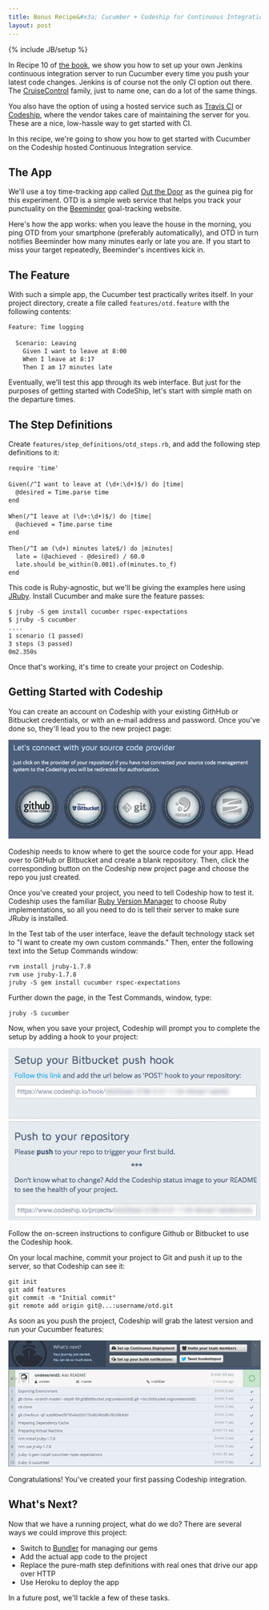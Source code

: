 ```yaml
---
title: Bonus Recipe&#x3a; Cucumber + Codeship for Continuous Integration
layout: post
---
```

{% include JB/setup %}
<!-- -*- coding: utf-8 -*- -->

In Recipe 10 of [the book][book], we show you how to set up your own
Jenkins continuous integration server to run Cucumber every time you
push your latest code changes.  Jenkins is of course not the only CI
option out there.  The [CruiseControl][cruise] family, just to name
one, can do a lot of the same things.

You also have the option of using a hosted service such as
[Travis CI][travis] or [Codeship][codeship], where the vendor takes
care of maintaining the server for you.  These are a nice, low-hassle
way to get started with CI.

In this recipe, we're going to show you how to get started with
Cucumber on the Codeship hosted Continuous Integration service.

[book]:http://pragprog.com/titles/dhwcr
[cruise]:http://cruisecontrol.sourceforge.net
[travis]:https://travis-ci.org
[codeship]:https://www.codeship.io

## The App

We'll use a toy time-tracking app called [Out the Door][otd] as the
guinea pig for this experiment.  OTD is a simple web service that
helps you track your punctuality on the [Beeminder][bee] goal-tracking
website.

Here's how the app works: when you leave the house in the morning, you
ping OTD from your smartphone (preferably automatically), and OTD in
turn notifies Beeminder how many minutes early or late you are.  If
you start to miss your target repeatedly, Beeminder's incentives kick
in.

[otd]:https://bitbucket.org/undees/otd
[bee]:https://www.beeminder.com

## The Feature

With such a simple app, the Cucumber test practically writes itself.
In your project directory, create a file called `features/otd.feature`
with the following contents:

    Feature: Time logging

      Scenario: Leaving
        Given I want to leave at 8:00
        When I leave at 8:17
        Then I am 17 minutes late

Eventually, we'll test this app through its web interface.  But just
for the purposes of getting started with CodeShip, let's start with
simple math on the departure times.

## The Step Definitions

Create `features/step_definitions/otd_steps.rb`, and add the following
step definitions to it:

    require 'time'

    Given(/^I want to leave at (\d+:\d+)$/) do |time|
      @desired = Time.parse time
    end

    When(/^I leave at (\d+:\d+)$/) do |time|
      @achieved = Time.parse time
    end

    Then(/^I am (\d+) minutes late$/) do |minutes|
      late = (@achieved - @desired) / 60.0
      late.should be_within(0.001).of(minutes.to_f)
    end

This code is Ruby-agnostic, but we'll be giving the examples here
using [JRuby][jruby].  Install Cucumber and make sure the feature
passes:

    $ jruby -S gem install cucumber rspec-expectations
    $ jruby -S cucumber
    ....
    1 scenario (1 passed)
    3 steps (3 passed)
    0m2.350s

Once that's working, it's time to create your project on Codeship.

[jruby]:http://jruby.org

## Getting Started with Codeship

You can create an account on Codeship with your existing GithHub or
Bitbucket credentials, or with an e-mail address and password.  Once
you've done so, they'll lead you to the new project page:

![New project](assets/codeship-new.png)

Codeship needs to know where to get the source code for your app.
Head over to GitHub or Bitbucket and create a blank repository.  Then,
click the corresponding button on the Codeship new project page and
choose the repo you just created.

Once you've created your project, you need to tell Codeship how to
test it.  Codeship uses the familiar [Ruby Version Manager][rvm] to
choose Ruby implementations, so all you need to do is tell their
server to make sure JRuby is installed.

In the Test tab of the user interface, leave the default technology
stack set to "I want to create my own custom commands."  Then, enter
the following text into the Setup Commands window:

    rvm install jruby-1.7.8
    rvm use jruby-1.7.8
    jruby -S gem install cucumber rspec-expectations

Further down the page, in the Test Commands, window, type:

    jruby -S cucumber

Now, when you save your project, Codeship will prompt you to complete
the setup by adding a hook to your project:

![Hook](assets/codeship-hook.png)

Follow the on-screen instructions to configure Github or Bitbucket to
use the Codeship hook.

On your local machine, commit your project to Git and push it up to
the server, so that Codeship can see it:

    git init
    git add features
    git commit -m "Initial commit"
    git remote add origin git@...:username/otd.git

As soon as you push the project, Codeship will grab the latest version
and run your Cucumber features:

![New build](assets/codeship-build.png)

Congratulations!  You've created your first passing Codeship
integration.

[otdbb]:https://bitbucket.org/undees/otd
[rvm]:http://rvm.io

## What's Next?

Now that we have a running project, what do we do?  There are several
ways we could improve this project:

* Switch to [Bundler][bundler] for managing our gems
* Add the actual app code to the project
* Replace the pure-math step definitions with real ones that drive our
  app over HTTP
* Use Heroku to deploy the app

In a future post, we'll tackle a few of these tasks.

[bundler]:http://bundler.io
